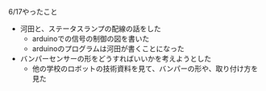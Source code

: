 6/17やったこと
 - 河田と、ステータスランプの配線の話をした
    - arduinoでの信号の制御の図を書いた
    - arduinoのプログラムは河田が書くことになった
  - バンパーセンサーの形をどうすればいいかを考えようとした
    - 他の学校のロボットの技術資料を見て、バンパーの形や、取り付け方を見た